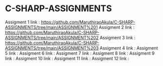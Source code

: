 # C-SHARP-ASSIGNMENTS
Assigment 1 link :  https://github.com/MaruthiraoAkula/C-SHARP-ASSIGNMENTS/tree/main/ASSIGNMENT%201
Assigment 2 link :  https://github.com/MaruthiraoAkula/C-SHARP-ASSIGNMENTS/tree/main/ASSIGNMENT%202
Assigment 3 link :  https://github.com/MaruthiraoAkula/C-SHARP-ASSIGNMENTS/tree/main/ASSIGNMENT%203
Assigment 4 link :
Assigment 5 link :
Assigment 6 link :
Assigment 7 link :
Assigment 8 link :
Assigment 9 link :
Assigment 10 link :
Assigment 11 link :
Assigment 12 link :

